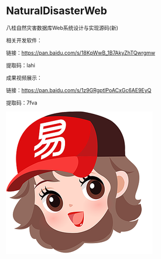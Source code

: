 # NaturalDisasterWeb
八桂自然灾害数据库Web系统设计与实现源码(新)

相关开发软件：

链接：https://pan.baidu.com/s/18KpWwB_1B7AkyZhTQwrgmw 

提取码：lahi

成果视频展示：

链接：https://pan.baidu.com/s/1z9GRgptlPoACxGc6AE9EyQ

提取码：7fva

![image](https://github.com/huangrong210/NaturalDisasterWeb/blob/master/ProductImgs/xiaoyi.jpg)
